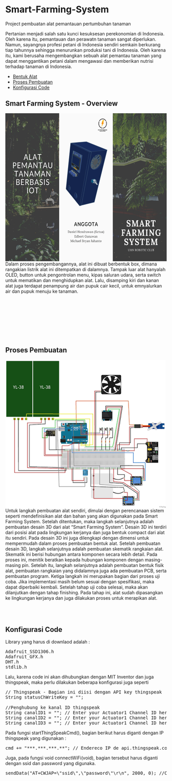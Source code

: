 # Smart-Farming-System
Project pembuatan alat pemantauan pertumbuhan tanaman

Pertanian menjadi salah satu kunci kesuksesan perekonomian di Indonesia. Oleh karena itu, pemantauan dan perawatn tanaman sangat diperlukan. Namun, sayangnya profesi petani di Indonesia sendiri semkain berkurang tiap tahunnya sehingga menurunkan produksi tani di Indonesia. Oleh karena itu, kami berusaha mengembangkan sebuah alat pemantau tanaman yang dapat menggantikan petani dalam mengawasi dan memberikan nutrisi terhadap tanaman di Indonesia.

<ul>
  <li><a href="#bentuk">Bentuk Alat</a></li>
  <li><a href="#buatAlat">Proses Pembuatan</a></li>
  <li><a href="#code">Konfigurasi Code</a></li>
</ul>

## Smart Farming System - Overview
<div id="bentuk"></div>
<img src="https://github.com/charlesLangko1234/Smart-Farming-System/blob/main/IOT%20COMPETITION%20EEF/PAMFLET_PAGE1.png" align="left" alt="Bentuk Luar Alat" style="height:460px;"/>

Dalam proses pengembangannya, alat ini dibuat berbentuk box, dimana rangakian listrik alat ini ditempatkan di dalamnya. Tampak luar alat hanyalah OLED, button untuk pengontrolan menu, kipas saluran udara, serta switch untuk mematikan dan menghidupkan alat. Lalu, disamping kiri dan kanan alat juga terdapat penampung air dan pupuk cair kecil, untuk emnyalurkan air dan pupuk menuju ke tanaman.

<br><br><br><br><br><br><br>
## Proses Pembuatan
<div id="buatAlat"></div>
<img src="https://github.com/charlesLangko1234/Smart-Farming-System/blob/main/IOT%20COMPETITION%20EEF/unnamed.png" align="left" alt="Bentuk Luar Alat" style="height:460px;"/>
Untuk langkah pembuatan alat sendiri, dimulai dengan perencanaan sistem seperti mendefinisikan alat dan bahan yang akan digunakan pada Smart Farming System. Setelah ditentukan, maka langkah selanjutnya adalah pembuatan desain 3D dari alat “Smart Farming System”. Desain 3D ini terdiri dari posisi alat pada lingkungan kerjanya dan juga bentuk compact dari alat itu sendiri. Pada desain 3D ini juga dilengkapi dengan dimensi untuk mempermudah dalam proses pembuatan bentuk alat.
Setelah pembuatan desain 3D, langkah selanjutnya adalah pembuatan skematik rangkaian alat. Skematik ini berisi hubungan antara komponen secara lebih detail. Pada proses ini, menitik beratkan kepada hubungan komponen dengan masing-masing pin.
Setelah itu, langkah selanjutnya adalah pembuatan bentuk fisik alat, pembuatan rangkaian yang didalamnya juga ada pembuatan PCB, serta pembuatan program. Ketiga langkah ini merupakan bagian dari proses uji coba. Jika implementasi  masih belum sesuai dengan spesifikasi, maka dapat diperbaiki kembali.
Setelah tahap uji coba selesai, maka akan dilanjutkan dengan tahap finishing. Pada tahap ini, alat sudah dipasangkan ke lingkungan kerjanya dan juga dilakukan proses untuk merapikan alat.

<br><br>
## Konfigurasi Code
<div id="code"></div>
Library yang harus di downlaod adalah :
<pre>
Adafruit_SSD1306.h
Adafruit_GFX.h
DHT.h
stdlib.h
</pre>

Lalu, karena code ini akan dihubungkan dengan MIT Inventor dan juga thingspeak, maka perlu dilakukan beberapa konfigurasi juga seperti
<pre>
// Thingspeak - Bagian ini diisi dengan API key thingspeak
String statusChWriteKey = ""; 

//Penghubung ke kanal ID thingspeak
String canalID1 = ""; // Enter your Actuator1 Channel ID here
String canalID2 = ""; // Enter your Actuator1 Channel ID here
String canalID3 = ""; // Enter your Actuator1 Channel ID here
</pre>

Pada fungsi startThingSpeakCmd(), bagian berikut harus diganti dengan IP thingspeak yang digunakan :
<pre>
cmd += "***.***.***.**"; // Endereco IP de api.thingspeak.com
</pre>

Juga, pada fungsi void connectWiFi(void), bagian tersebut harus diganti dengan ssid dan password yang digunaka.
<pre>
sendData("AT+CWJAP=\"ssid\",\"password\"\r\n", 2000, 0); //Connect network
</pre>
